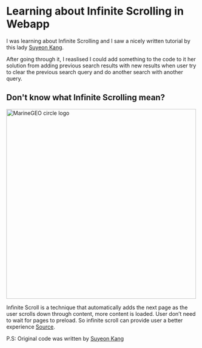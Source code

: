 # Learning about Infinite Scrolling in Webapp

I was learning about Infinite Scrolling and I saw a nicely written tutorial by this lady [Suyeon Kang](https://medium.com/suyeonme/react-how-to-implement-an-infinite-scroll-749003e9896a).

After going through it, I reaslised I could add something to the code to it her solution from adding previous search results with new results when user try to clear the previous search query and do another search with another query.

## Don't know what Infinite Scrolling mean?
<img src="https://miro.medium.com/max/1370/1*yNUa-2SQpaRvIvaNG8ceBA.png" alt="MarineGEO circle logo" style="height: 500px; width:500px;"/>

Infinite Scroll is a technique that automatically adds the next page as the user scrolls down through content, more content is loaded. User don’t need to wait for pages to preload. So infinite scroll can provide user a better experience [Source](https://medium.com/suyeonme/react-how-to-implement-an-infinite-scroll-749003e9896a).


P.S: Original code was written by [Suyeon Kang](https://github.com/suyeonme)

